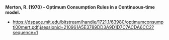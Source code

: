 
**Merton, R. (1970) - Optimum Consumption Rules in a Continuous-time model.**
+ https://dspace.mit.edu/bitstream/handle/1721.1/63980/optimumconsumpti00mert.pdf;jsessionid=210961A5E3789DD3A9D1D7C7ACDA6CC2?sequence=1